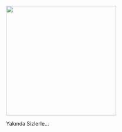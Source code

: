 <img src="https://github.com/user-attachments/assets/2447bc42-49f9-4336-9a34-bd8198f82fb0" style="width:300px"/> <br/>

Yakında Sizlerle...

